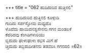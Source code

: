 +++
title = "062 ಹುದಿದುರಿವ ಹುತ್ತಿನಲಿ"

+++
ಹುದಿದುರಿವ ಹುತ್ತಿನಲಿ ಕೂಳ್ಗುದಿ  
ಗುದಿದು ಸರ್ಪಸ್ತೋಮ ಮಧ್ಯದೊ  
ಳೊದೆದು ಹಾಯಿದನಶ್ವಸೇನನು ಗಗನ ಮಂಡಲಕೆ   
ಕೆದರಿದವು ಕೆಂಗಿಡಿಗಳುರಿಯು  
ಬ್ಬಿದುದು ಘುಳುಘುಳು ರಭಸ ಮಿಗೆ ಹೆ  
ಚ್ಚಿದುದು ತಬ್ಬಿದುದೀತನನು ತಡವರಿಸಿ ಗಗನದಲಿ      ॥62॥
